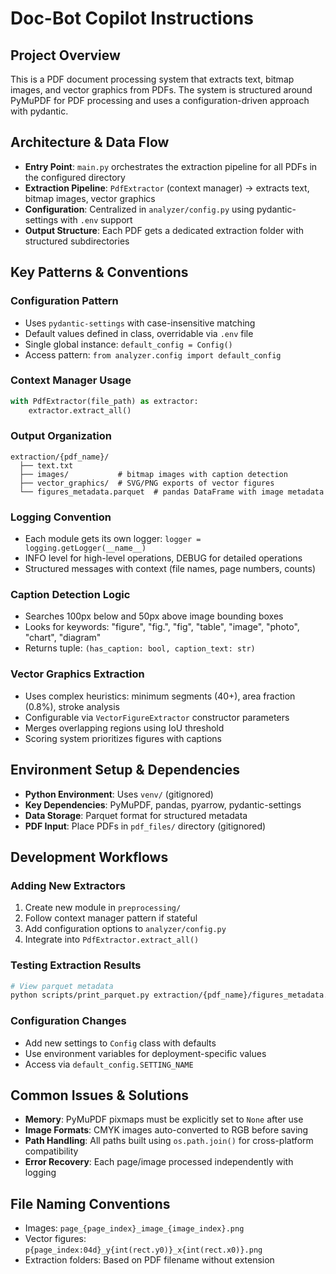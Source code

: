 # Doc-Bot Copilot Instructions

## Project Overview
This is a PDF document processing system that extracts text, bitmap images, and vector graphics from PDFs. The system is structured around PyMuPDF for PDF processing and uses a configuration-driven approach with pydantic.

## Architecture & Data Flow
- **Entry Point**: `main.py` orchestrates the extraction pipeline for all PDFs in the configured directory
- **Extraction Pipeline**: `PdfExtractor` (context manager) → extracts text, bitmap images, vector graphics
- **Configuration**: Centralized in `analyzer/config.py` using pydantic-settings with `.env` support
- **Output Structure**: Each PDF gets a dedicated extraction folder with structured subdirectories

## Key Patterns & Conventions

### Configuration Pattern
- Uses `pydantic-settings` with case-insensitive matching
- Default values defined in class, overridable via `.env` file
- Single global instance: `default_config = Config()`
- Access pattern: `from analyzer.config import default_config`

### Context Manager Usage
```python
with PdfExtractor(file_path) as extractor:
    extractor.extract_all()
```

### Output Organization
```
extraction/{pdf_name}/
  ├── text.txt
  ├── images/           # bitmap images with caption detection
  ├── vector_graphics/  # SVG/PNG exports of vector figures
  └── figures_metadata.parquet  # pandas DataFrame with image metadata
```

### Logging Convention
- Each module gets its own logger: `logger = logging.getLogger(__name__)`
- INFO level for high-level operations, DEBUG for detailed operations
- Structured messages with context (file names, page numbers, counts)

### Caption Detection Logic
- Searches 100px below and 50px above image bounding boxes
- Looks for keywords: "figure", "fig.", "fig", "table", "image", "photo", "chart", "diagram"
- Returns tuple: `(has_caption: bool, caption_text: str)`

### Vector Graphics Extraction
- Uses complex heuristics: minimum segments (40+), area fraction (0.8%), stroke analysis
- Configurable via `VectorFigureExtractor` constructor parameters
- Merges overlapping regions using IoU threshold
- Scoring system prioritizes figures with captions

## Environment Setup & Dependencies
- **Python Environment**: Uses `venv/` (gitignored)
- **Key Dependencies**: PyMuPDF, pandas, pyarrow, pydantic-settings
- **Data Storage**: Parquet format for structured metadata
- **PDF Input**: Place PDFs in `pdf_files/` directory (gitignored)

## Development Workflows

### Adding New Extractors
1. Create new module in `preprocessing/`
2. Follow context manager pattern if stateful
3. Add configuration options to `analyzer/config.py`
4. Integrate into `PdfExtractor.extract_all()`

### Testing Extraction Results
```bash
# View parquet metadata
python scripts/print_parquet.py extraction/{pdf_name}/figures_metadata.parquet -n 5 --stats
```

### Configuration Changes
- Add new settings to `Config` class with defaults
- Use environment variables for deployment-specific values
- Access via `default_config.SETTING_NAME`

## Common Issues & Solutions
- **Memory**: PyMuPDF pixmaps must be explicitly set to `None` after use
- **Image Formats**: CMYK images auto-converted to RGB before saving
- **Path Handling**: All paths built using `os.path.join()` for cross-platform compatibility
- **Error Recovery**: Each page/image processed independently with logging

## File Naming Conventions
- Images: `page_{page_index}_image_{image_index}.png`
- Vector figures: `p{page_index:04d}_y{int(rect.y0)}_x{int(rect.x0)}.png`
- Extraction folders: Based on PDF filename without extension